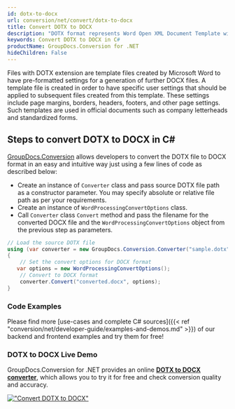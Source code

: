 ```yaml
---
id: dotx-to-docx
url: conversion/net/convert/dotx-to-docx
title: Convert DOTX to DOCX
description: "DOTX format represents Word Open XML Document Template with .dotx extension. Learn how to convert DOTX to DOCX file programmatically in C# language using GroupDocs.Conversion for .NET library."
keywords: Convert DOTX to DOCX in C#
productName: GroupDocs.Conversion for .NET
hideChildren: False
---
```


Files with DOTX extension are template files created by Microsoft Word to have pre-formatted settings for a generation of further DOCX files. A template file is created in order to have specific user settings that should be applied to subsequent files created from this template. These settings include page margins, borders, headers, footers, and other page settings. Such templates are used in official documents such as company letterheads and standardized forms.

## Steps to convert DOTX to DOCX in C#

[GroupDocs.Conversion](https://products.groupdocs.com/conversion/net) allows developers to convert the DOTX file to DOCX format in an easy and intuitive way just using a few lines of code as described below:

* Create an instance of `Converter` class and pass source DOTX file path as a constructor parameter. You may specify absolute or relative file path as per your requirements. 
* Create an instance of `WordProcessingConvertOptions` class.
* Call `Converter` class `Convert` method and pass the filename for the converted DOCX file and the `WordProcessingConvertOptions` object from the previous step as parameters.

```csharp
// Load the source DOTX file
using (var converter = new GroupDocs.Conversion.Converter("sample.dotx"))
{
    // Set the convert options for DOCX format
   var options = new WordProcessingConvertOptions();
    // Convert to DOCX format
    converter.Convert("converted.docx", options);
}
```

### Code Examples

Please find more [use-cases and complete C# sources]({{< ref "conversion/net/developer-guide/examples-and-demos.md" >}}) of our backend and frontend examples and try them for free!

### DOTX to DOCX Live Demo

GroupDocs.Conversion for .NET provides an online [**DOTX to DOCX converter**](https://products.groupdocs.app/conversion/dotx-to-docx), which allows you to try it for free and check conversion quality and accuracy.

[!["Convert DOTX to DOCX"](conversion/net/images/convert-to-docx/convert-dotx-to-docx.png)](https://products.groupdocs.app/conversion/dotx-to-docx)